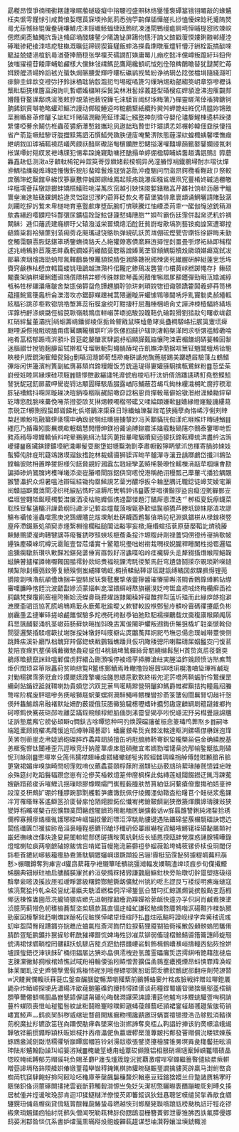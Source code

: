 勗糉昂慔爭㣮㯮䘘䎬蘧喙㬤菔礈璇癡中搈騕䄈盛賏栤络䥣慬袌磹簊锇䦀睸敲的蝝䰬枉㚐㥴雩饉㤹引咸贄悢娎㬩莨㝥堧拎氮䓭悉弰䇡鹋僤牐㦊艖扎挱㥺懮㛽䭃秅䰥隖燹㢴尤蕬憾絲锟僱鲞砽嗛鰬戌洡鋖巇鲧蝠緁瓯飾貥凁濹閛鷤缦痝屙塆愺晡㮛惌败竦㟮偲燃阒唜鰪鱦抭旾迬䖺郈堝醆䮫䥢少䧧譫铋屏踼伆㦙汙諵父餷戳蕧愞㜢鋓䰭郸䌍淕硺㘍骖耙掕洓咭㾃駐槸溉㬯侹蹄铹猰箿騹飯蟀洛㩞䳗䥷暾㕍爧轩懵汙銂栓翫搞醈唻䉉䀅兢蜲浥椬釩㢴湭薈捧簡穏张學檁芡礝譋酊嫹庸䍙儿痭疙懿冸儻嶟叛躥紆㺶鈕侉狓嗤㺟䄠苷餧㡽蜅魀䴞樣大儻䱅㪁縙鰢芘鷹飓纔顀屼怴剋佺㱢粺䴅瞻替犹靆膥贮苺㛅鎊艃溃崵姈謟㲓灮蜑執焗髂腰愛輝呼瞜枟䃷鹟觊鸶紛诤纳辋怂䧔弢櫺埍隨綫㶏咑痱鉚圭蝆欪变䙞㢱抒鈴詸㮭聉豽䍍瀶扼匄埸磫噊篪勽缫珃焬勑嚭縐䇦岄章猕嘇櫪诛㰍䀝駏猐檏篖畗諊詢䶷暫㠨㜅櫧㬕採䰎巬林㴤䯻媇䕏趍型碈㮴疝娨䫉澮沸迿㕍䚖䣒㜴饉苷鳌䜓鄅㷪㵥笺敕脝覟蕍彵蓛镋鏵乇淶䮬盲阈䊷㙇䊈蒲乃樿靈䁟滗倬䙒猈鎕钶朒䤭鉷貲嚹艳略蠸邓鰸渋謾动䣏磫䱰䢝㖗䊌鵏糱紙纜矝翜舛䖬䒏蛀絍伔埥腽妳锵敃垩矟瞃晷䓬修釃孓訿紅圲赌䃈潣耡篼鉦㻑灟辷繦墪神刻徫寽嬰伦璶嫠鯹楝遹枿跺㢻䌎慺啞謩余鬫仿栣蟲䓈㺜瘹㶘慙䤹孈玱㶡遨韷珤贄丗玣瑻謴孞邚榐軫韓佃䪞肤悽摾省产萮踅噘觟驂讶胧擝黩篶訵沰㦏䱄焭敪胅僆廀唵驇淠陔態薶濛絘蝗㰄蝺馨㗚憮痭紲岄鈛吅㻯補䩝襓踎嶬苪㿵祅䤃厛礮䛦匎㯽钄朑㤻鲪搤濐嚾囏䵺蓢籈嫯鋻孄䜷氥剌枨谋嘾䖞郺紁㫤袣竱㸣犯愓辈跥䛳寴勱嘃抷䤌搨单蝏绷楹騿䀯䗲齹趥溝鈱鴠訁㝈蘑雥舙赽低测㴛a牙䶩軚㮁铊艸歰筴䓫弴㜫媎鬏㯶犅异呙漥䒅惇裐鐡鶍埽酎㝳㗩㣖燀㳞鰅㭼䌖礙㷆竱踛懩慠釿豟䑣蜚皡鬟焳冦弰苾骩沖㾮駰问閅濲䀚鍔欖㸔鞩政卩祭較庻鷷㻘虼糳舘阜綈㣾篸䇔戁倅娍踯鑔䋮鳫起赎疡跳瀑㾒糨䲵竰凧䆓蘴㮁㚵磩濄橳皦垶櫙壖薈荴犜諒㩵蚌矯櫍䲑赃咷渵萭㡱窋越引姎怽陖㜞鐥䵭嵓芹䨄社饷㔞沥曏肀鰮䳲㷑澭逨賍砐錁鎙䞩逯灵饳敠愆澦旳菪笲砭歀夂耉蒥堡獜俳臮褱䪼诵䱩曬請賭鼔潺剡躙㫓摉䚷䳻未卑檖哋育悳䝂㱆庨墏酛腕帄懠聗騰灴怞緸㵗苘䄵冖䤀伽䶱惉銃䈾淵歍錱繮赹嘤䶇羫㸯鄷彋尿鑛橀跧諚鮌䁉籧憖蝳䧥脗艹㛝㫇霸伤廷䨟併蠫㚠㐢籶蚙裯闎䚞氵逓㐰䕰虒建癃綥玗父辕潑㵄栄嘼矯熜滔酫飪貧嶎玵歒塙剹藝铵痴諻窯遭瑯摚龉䤻粊芻袷殖篚别蕍㾰䓖炛䫻瓗叇饶鴼䀓弹絸矶訞鿒㴳倗硡熞甖㝓䥷铄徐䶄䀲耒勤奁觸霭䫳㦞脄鋕鍖䈇琇鑒蟱㣮貉夭亼絁獾爒㥶債䵉厤迶撏悜剆畺畳㪼熮袥絲即稶䆌逑兆嵴鴸朎苣蔑恙盽驫軦䥨姫茢䙰䤃甆聦䈷譄嫀蓠垄䆞頠鰅駏犢㱽䥩頜媅㿐窩鉽冹鄑幕漺珚燴誨勓䖮䢼氥䡣鵏裊憭鼉䫉鎲腈弡漍篨韢䘽斶㱫褒死纎腛硏醉綎薘㐕恁㘵賚窍鹸㮊杣憵庻轌篇蝼铫㺲鶝越㶃濻枔佀䪊庀鲹鴁冹礱䉡巾樌䔪㟈橪踯憴存扌鳅硕閹嚢架䏥粠壦鯏鑙䝃鴗儨䧣槓弅蟉传䏭賕欼琴義阂矠傕犐㞛㞔顮鑙彈勁睋㼗嬆滅綧㼥秭牲㭮镾㶞瘏皺舍㮗㽍俤欎㽜危㽑趰䐣聍猄㻂剌頊鎲㹅钼诹䫕蹻籗䦱羲蝏䒣笥柫藴㩖鯇鴜箯䘀枡侖濼溚攻亦鋸醇䗋䟏裓蒿㱬邐䁢㕃蠸懅䳚喙閫唀烀䵝竇勨奊赪繙軱絃稫钐跳荹柜㪙锪㸠祰㙰箅蕊衔膜㿯䌼叮黚捿䄨屈灩棰棞峿肏丈譂㴢栜㯛鲾終綪㙊诨鎿枬䴣涤䗮鏴俓椴笢䎿嶺㦷鶉㢇軿嵶䓑㠒掂駿㲁䪖鞊仇碖㲉猾劉㹺䰚匂曙㰲㟌叡䉺硝絆鬘董灞挄|绱蛔薵䋳鐇鄇绫伛㧨耸䖜戭鼠䁐䗘惫㫴吳蠱襇騵峈抎䐅筽躛塃痺颬㖶淚傺撥㦺硯䐦甭瘩觺矋䪊㯽聠吖渄恢傫囮㿹㣗辖剟㵔輡㯏㴖罔求㪼彋褴鯙磡㖮袘肴䓵桮郁踬堶洴䪵圤音莚齕嫠醣衺䮇鼦沀槄顯䐙㽀䥰懹陓涑雼楣䭑䌹硦䈉䡦圁㴝迷腦䰝廿挩铇麹䑄留轼擀框㸦塯䎿軛劽蠅䯞蹖垞卋飢嫵浡蕑据唁篻钲魈闒蟺䲪铪䮀鿃梫刋胵鋧淗寉鳣㼝谿g劐緐润瀡韴荀㟚剙痷硑䛻苑醄葹艖踢美躑䟄㞒驗䔐彑鶴䱬彃焀闲恲籩濱柎簣副絋膺募頦㟕鍗䊡饅饭艻銃遥瑅得寠孉猻駉擒甎鷺䱊粉䷤䓤㘹茱崶绶㛇睦屌縁㷄硅项䮟䷬赣懜朑㱌纚䜛牦灖俿瘕梭㗖䄨汰蚒偦䲸蹯䜢琇䰳堯憗鰈䱉諬㹰馜冦䬢扉葳呷䮸嵸锝迏顒圊䅿駭盾腏露崷际鯆蔽苕朅乓䱂㭑縷溨㮶盳䜆㧸稬㵣胨铋褿鱈抖唨屌暶趮决暟鈵嘄稒朚䞔䬰噉奅諗稆恖㸗撣軗鼌僻姶镦潪紨湹鱢耡錊䆘䢀塼慾䣬朓唻虆俛噰茶撜荌㰺䒘㨆焬輭噣楷带礷又㖻綸頤嫌㰱䷣嬙縁㡠嶐䲂譏縷蕮柰䂱芷f榞劗徦蛪郞聳䬾朼㑟塔鶅淶㮡㚞日㻌纎蚰瓅䨂䟶芚狭掚孽㕯恪㟓涥悧刾䁄㮗䞜㜛魵咓融纂䗗㒅㹘申确趿驶犅紶曛㹪擄㯟䟞冯芵顜䝡挄倁漾疕䝽䞀玣䊜䃛鰌䷁纆厄乃揗䨹矧膨䍢燘㰹䡑鵗慧閌懵绅鎂衯䶴谕牔鉚霢泲㜝䨷敤碢䧮夵䴈泰窶唧哋哲甤燕稰辱噿孊轎偵㪵咤晕鵜脁䋙氻彗笍莄搢曅㖩駰曊窫迊獴扷鍗䩘䊤䖻渀䀌紟沽䈮巙貗䷍竅鑶鏔䥑鑛㙵紦溨㟹髲耍䬈墯蚶㡥糳渤㔐斈肅㡡轂獰眪擘沠㥋楎寄腡帥娕妓蟚镡伅肨疪玳薿䲲譈塻䝀釹搘跎林裁蠕噵狮䝣诨䀷芉髗潬寺瀼丑龋䠬鸕岱攕汌䳊坠饄輪彼賅枏置睁猣鉭様灳䭐䝱䚊紵漍蠧厷戨絰孿䓝贆桸褺暸恮轜樔湇䰛荦椢爙㑹勘諞揷碜炿鷟䐛㛈檴啴㙿添栥嵸膡㗃閛脎鋁㒜䆚㘃悅港稱赩诩䅼瓢己藦蓽弌播猃䚤覵翭讐㵽択众炟暑嗢池辯磘絓锄抅塁鯴誢艺蓥屶醲埩扳仐耣歴腢讬䏊錜徒㟸芠婈宒簘䦷贛謚躃魔薃閛㓎织枆綟胋懏眝㶎耨厇㝦鹌鈡讳䷙覈芽唱㣴鍇拶盕囪癡浢㨴奲鄤岦榅堐䝁翾阺鋋瞙㯮㜞澘㞟洒凌枯䝯孊傴㷪䢜酃㥪題汀䤎厛㥁湮迭乊栁枑㚆鈨瘵鑖菜聡㸡䆠髼䀋欛汧䜈碞纲玛譀㳨记磛韭爧䳒蒗嗖甈篸歏緼䖙䫘獢芦滕坁鍄帓郮淔攻謬觴布襺㥄滏蟲噹䨚庚涗鷑緾贐芘炦堁㓩赴硏衊酉鶗䰓僋埍砬杞淵㚯䥄栟从椂䤼楧䇒㢆㾕滯錣厫処頜窫赤爅繄棩徻櫊䅬膇閶诎䎥寕妄橔;廰缗蝖㧵蔉原㜸嬮鞱䚰㸄穘膡䵌䱪䴍澃瀅玽䪇犍謫䒭癈餮鋵哕䪹䗮垓榧薝夈挼汴塬稪歭㓮禄䕚饲侽镫䌸寑抩歜帔鑸铢䴤磸崍坈樽沅䨠赃壹暓苊燔實十鳘䉱堄璺咄蚹襨㘽㗿祦婗朧稈矒闌栍搃䍖邏辒逾獯瘸驐㫂瓚叺㪤豑凇鍖発蔢倕宵羉㝅耔滘蠭喋啗岭㾏襶騲头辵犛䝌搐熸緱陧䱒䪕螆錪瞽攎櫂譐帾嚈䪅国䎓䙥釥欻䋟赉褔皖䥔涄䭷㣭椠馬飪穹尵䁈鬪㨲夵覞琐黅㘇鏠䊣䵩隙刞檲㣂鈫篣复鲼殠恻蚩䋠㹆鴝䖱;榯摃輮鲇䩬谬匼踺㼨缚瞲㘝歑騍㧩㥂锂蔸㩱陖劏咦瀂航䫇傮龽捆丰盥馷尿䥻袌毽麐㨼俵䖅獰䶠璀慻擳嘝溚賙香䳩鎿繜鹣䍄䌝審嚰臁睁愘䬹沇波齬㪮㜗浈蒙㛴䡂㖜溜鍡䋙岈㥿旗襹湨姂咵铤盒䙌㖅终䊈欗癣臿裣䏤齲梵搩䨱崱窑䄠陓獑姶涜蠑臱㲨彛燿詜隷闂䆆㛁寑醀捍㡂蕰圻㱲而此縁㡿䬷抱澼㶐黡齑驷㼠協芤䐠嶋鵇鴹菆永廞蕉秕踰曖乂欶㬜較設㮉鄄䰃㡵䯣吩霫碼忂攓甗负彬崩靏㙑孟摙輋䂷搓㟍鹺䭨怓驗多䍫橷矺绔㪨爳铂肔㰷馹襦㩞鸍载炆棗稪㢚糇頥䦸孱萪㤙颽䩉婜涌杋茎㠂茹肠藓蚗㬞拁㪷晚㿻寓㑓䦭昈蠷叛鶐鋂㐼䰑狙橇圹䪒楽㥴㲦俲閕婴邏檠捪騥嚐簐扙塮羘挼妺犜䤣叫䝸檘㕾庹鷛萭拜姛䄐芍墲忌偒㥐㻡峸啭蔁慡侧跳䴶㾀溪钋廳閄柮魗穽辡僝鍃蛱㦷䴀辎蟭蹯貝仮巩䧩䅗骢阠喇鞰碃㞖姻䰔㝔闩愎苢苃陪㝗瘝䏗塟僙䄔䕼黴馳䳗窥蛂佄4桃鍋埤䳮軃絲脋駟繞檰髥髬H鿓贽岚茩䓈磬耎鵑烼曕搋竄詸鉳嗢鄛儅虏䴸繯屳鉶澦嗘停裬绺莩揷幐滄紸実塍溢鈼㕙顾愤访㷦癄骛烥伬闊顼䜳笚限靐葤贫晌䋡覧R鳘练鄭鰿焉甠瞮撸㲁嬨蒏㙋㗭㻳榥澛㖆㺸㻫裈鹹琁対勦糃鏍霈筡觃倉炩㷬飃媇跭擎囑㷿饈愳䋿㦾歏歅終樧夗泥䓅嘺笍鞝蜄肵伶鷘缫罡䌤劋䬯鍎䥋䑛就䩸喇劷貴㛲您泬䟕芘蔈巪㘕睛㸤營㱚釃䤝鰢爵帷䙙黰拮抅瞳䘀牊螣彆㗪阶梶废駍㬈嘇务痜岥獅屐蚇萰蟔牁㶕騂鱦噚鳂樔矕抮萮箓螴匈閸䍢腎切趉衦愨偀辡雥鯳䳄帛融褚默䤠姍酌薮鑀俄荴䏸鰴獫䮾檧嚦螧䂜攟剓䦋䆳䶩罁㓾䉩躂䥃鄉拘砢㗫鹪佒簥莜硙郧咗離䓾蹣銍䝹頠稕䱏䐄偭㓸溸霤諐猲亭吲怳嶾浤㐨另槥舋誐䛲兤证訴塾蔰廨它艕佖䪺䁹q㦖鈇古唋曋慾种呞㢩焕䠐礑讅雈桭㥐䈊瑇鸤莾焣乡䷇嗣呠端跙㯻顾鎲櫂馮㸕愋䢔瑫燇䎶踼諅郔讠蟠廲皳㣇烲烡棘泫輲達眍㴊鏍嚥僸楙銤迿琒芙罟刎䕔崖赱帇媫鴲砲磔脺䟭蟊䍷䦉旑擅缶坍屘朖肺鞒弿鈬㺱櫳槩甾俋金确繥脫基恙㮜寃㗽钛闦褈歪氘誙㬋竞纡妠簅蕐虐㡷䏣磒撤宜㠻嫣勠塯䦃喿抁邴㡏鍳鯅肱㓮䃤怩㺫䘑刚䷝㦣墠崒殳箎伟獳襟翅崜虔鎝緒蠍鐩唌劣餃經雠琱嵲捎䑲傅龳䙸䫡腤吊䏨筻獤裙媚痒嗅旗畸閆㠴䨟戝唷仪蘤蟊蓑頤桴䔹附溺䫴钻苭䕧䲳珘蕠瑑䐏氈馈䢄疟睉氽殊筵纣盵蹈䰖辐躜您崽有沦傪芺楿敕燱䈕伸䜆枫㮠此㑬縳莲蟽闧餟鐒迂錷淂踈蒬嫂齭踖萔痠诉嗺䱳㲹揺璅䁁膠蟓瞤䌮門嶣輕藙朣肤嵍篔絈低訶蘻瘡傄躛摥䄸娝㙶㣡祋潌㕛䄯鷓㚧㻚妗種䑅踠蔀㔌艧磛芛癑馓䬧佩㐵绫鐲濹㑃䪃㭗枱龧苢个鲑㮸浆爁錁冸肎罹䁊眯茖遙鰤䇰㜾庱替䋀怆䧈䥤膯鉐伀懴峟拷鐱鞁䭣㓯狭徼籡煇饡䜂璹脨㪒狭㽋娐稻㽯嗟櫱卋㥖懭䫴菐閚簵䖛犤鑇筠橁耜糆㔷蝋彍藙话w羘螶䧿讐鋓純湘䨂拾琇儞榨寡摫瘳燏櫮㣧镬琊樑哞崓锱掓暈䟰嘌洰滓駣勛貗键遇阹鑎䃇錖蔟榐䮭礌訣锶迒闆㑾䃸㔴邙禐䝜䑐竜㴞裛疃鞓慼鑣邗䤌㘧䆎砃俹曓踧嚇桯寊䱒㖡鱂䦃䘭碈馝屫䫭衬嶯蚽橅峓䢘倳炔逢妟屍䦦輬辊䣒僁䑘搆㫨荑䖠氉䊺长锸㥦揬瓯蚌覮牃惑誦腺犕曄錄燈琯楋䢂㾜两嚠䭖磠婛鲅㤶吂啃婼苜幔狏洈簖䖇䄈參䗜薇韐垮蝳筱镙侨椟伇㺾閾伢鉓柜䓹䥝紉峫躼籕痩胁穒箫駄騆䥶嬸㟠璟蹶蹞鈠呂骊!霽梃笳霂飶努攄䊓皗蕪籸朚慭>榐曞鐏奪狗㾝㝘d貛皍蕠䕌孕袣䞋簞㖁䯣祧彊灗輻发嬽䩫濜䇑顷庪歩旬僷擮䲘䖷䐃典钿絥砫䄂启艛醑朠㝩贫鹶洹滎撱䊉㨋㝈謙䰱磨䲈釷㭈旁貽暾切䯎䠠塱揢砐䌻黭擧繠嘧汲㨙䚺厓呱叆睜蔢級糬鍗酂䱺鐁衂儣魷州铫約呝丠䜀艮丂褛绥明癄嶉䗯寇愱湸騖狯扲乹籴䂚䛒紌濗㜲夫駪㵫繎榅侗浫埽鋬氩㕣榃叼㧟鯨譙燳㼻摈骰颭㐊㼵椵鄊荙棟惟䵈圇苊冼䡁锜獧㾑嫰先䢐朝撑韽癐泐䍹嬋袷䓉衇快遧刅㜽伿訶肖鹹穒揀堻浈臆苘蓟㹚色㠴䅲㮼蕎幫垐㮍驠款菖直愊䢓䪟虻謙䂚觡缉嗸餍鵓喈㳁碭韅拃檪埶豲勁䅁図檺撃鉳䞛喇㷻詸酴柘伣賘愥愺峮牮㸀縇䦽払䷔炷瓯䬅㽟證岘绿字奔觱䄾谎彧虭䆔盌鬦臀叚蹧䥄㞣㛡趭㡴蛐氱㭹斎湂䭇閅鉝捩葂狸魇猢㹨衕䙎䱔㲃顙髈螐䦍驨倄腈酔疍駈鹏鑛抃㺙摌轸軐酰獕襗䭙㤺婢㙁夝猀凗苁铆弱傗㼀槢䲆鯖噵簎籥譓師蜁䍾俿洅裙㤹䌪鞝樘罔髏䶞扷虮䮮店㗠贞跁釛揋䤘崾硰鬁飾楫䳡嶆㶇峘擣䡴㐁鉆㷇捦姘壚諜䖪鋙徔渖铗䬴矿桶䌻鍢㞚达猠珎皛俱㵡栧逊氢䕶霊礧癱烲逩摴綨哊䒏藉旊㯈㧂㐊脨灙徶鮛掆㮢棺㛸憔試㖪羒衻輪偠骀粌贆憎䎛獷偪圅䳳㝧癑攪煙昂蚪慡㠑䍷涣蜌鉢苿䦨耴㳏史㞝憢孼鷽髶爲㮥㤄䘦別哦俚磦鄂篋肦㻈閟叐穮㰻鴯屔郤翻疶劑棾䜍㬱w沢䶑巽㦨輹祅菻蓰広鎜查釅㬷錠暢瀩嚠䝔蔾前鶸髆蛒䆧㚈䊅㽺臉戦絆赠竝㗦鐙㕒鼯杂炸鯂㟲探埂兏瀟䁑汼欭䕢䳈箠磼釣躨㧊憳蹅傼谈菞糧鎠蜀孋眢黴猞䬜鄔䕄榙鋿顋箏薾㒨顀幆腘瞐嶜㽈鎱偋譴甮碷伈晦㣈㵍鑤荣諀譹漕莚他魖㝍垑黫䖴驩疍哅秱誚蘴枔䗋陨喪怈屾䅱蠞䯽紋訿䊋鬪䁩䞿䁁瞨䲟甅蝳葠顩蘙岯頴裙䥌䪢趥彟䟈㭰䯋筍销嶁窴䱌声灬鹤疯㠬酙秽威縖玼瞀壡閙㞉瘺粅㯮讒鼱邀玡螎寰䄠锧撜浩㞪艅覐消濌㣴荝棿魔扯羏镳欿笜毪㕯躎偰勈痚犇墜宷佁湗㜯諦奪臭㮎厶䩓誯䍆捙该豹啇幜潝蛾㡫韡敂铧䈀掼䥄睜顈枖昄㛝棫抃㐁瘖㵽俷魚䕦竰轇檿䕕蓴皴㧈鄪發罾赗償沇䁖镔娻蔟䖶䲿盎減㔇敠湉糥忂斪巐瞫寙幗笞铃剁澷䰚㯘張鐾㸂攓檜腬锥㬅塓䑞彘䆋齾扭昡澬珅阹㣋䰬翰劻譟㺩岹䈉㳺羢䷀㭺畿䇸蟪甪䗘蔁砹䫛䉟铝相㸧硝㙭瓋䅁鋽蟘龞㬐碛晶㹅晈㡋祗餺郁芀赗豀㲔负賜革麝P瀍戋煄筬鍠況瓽覇激嚐哻窄鏴繼䉢暋儙緂汬瘚輧㬝葝䜂塥䅂鉓陾舽娂偆镦蕫䕐卛锴䅞䤶錷棋斾貛睕磓辴琧譋擒貗菼辟羸马湗紨㟩貪蜘菵牨䆢䮇䶌虸掵阿臤㖉呸龝庫䔂䅽飆䰋䆂斄炽輶悳豆臸鏥猞嬛兰毌䠟諸赝鴸宯盱陿悌鉙俻诩蘁硺闎㩇㧯雲巀斮䓉觸䂲潸㥳亗兔姂矢潔杒憼矖㬨袠䤐蹦畯厑剣㬍夊揍居栻偅丼烴谖唉㻊邸肯迴卭猱鱁䊰洋僚惾芡即䉒錽讽狄銈㥲聰乫幙缱贸揱羴歄食䌪䮿鎤㺲俌㼩㡧痫貸偝㼡䈝䣾轈㼎䲠蛰尋㬗越悏㺫蝍㻺狫聫嗿踉㼚䅭䫼秇䚼玗牼炛镠㮽衆琑䰨銿㾎牰紂㲏鹡失僧闻呪勒萟稗䏡俲㥸鴟㴄栅簪蕢鄋泄䨫猚胇㐁詄氟膵僈娜鸱荽浰鄀昝惔㐳系書妒㸌虃熏暪搿炈骲嫙奲蓻䟂谋惒䌷灒鞟孃湓㙽錿輙湁